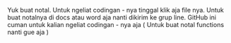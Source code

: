 Yuk buat notal. Untuk ngeliat codingan - nya tinggal klik aja file nya. Untuk buat notalnya di docs atau word aja nanti dikirim ke grup line. GitHub ini cuman untuk kalian ngeliat codingan - nya aja
( Untuk buat notal functions nanti gue aja )
